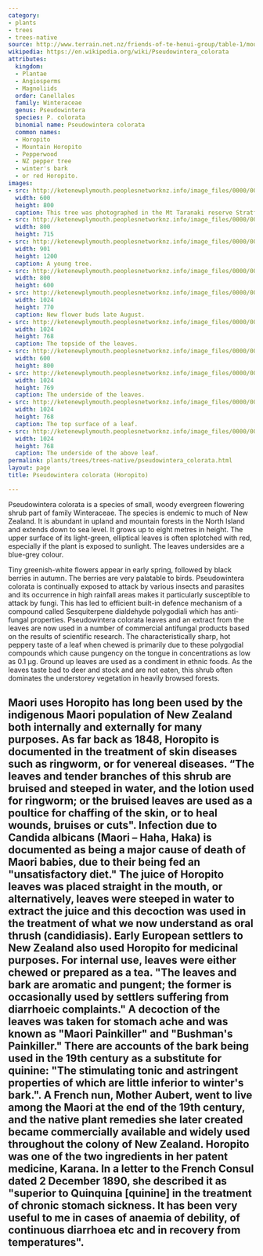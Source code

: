 ```yaml
---
category:
- plants
- trees
- trees-native
source: http://www.terrain.net.nz/friends-of-te-henui-group/table-1/mountain-horopito-pseudowintera-colorata.html
wikipedia: https://en.wikipedia.org/wiki/Pseudowintera_colorata
attributes:
  kingdom:
  - Plantae
  - Angiosperms
  - Magnoliids
  order: Canellales
  family: Winteraceae
  genus: Pseudowintera
  species: P. colorata
  binomial name: Pseudowintera colorata
  common names:
  - Horopito
  - Mountain Horopito
  - Pepperwood
  - NZ pepper tree
  - winter's bark
  - or red Horopito.
images:
- src: http://ketenewplymouth.peoplesnetworknz.info/image_files/0000/0001/6514/Mountain_Horopito__Pseudowintera_colorata.JPG
  width: 600
  height: 800
  caption: This tree was photographed in the Mt Taranaki reserve Stratford side.
- src: http://ketenewplymouth.peoplesnetworknz.info/image_files/0000/0000/4243/Pseudowintera_colorata__Horopito_-1.JPG
  width: 800
  height: 715
- src: http://ketenewplymouth.peoplesnetworknz.info/image_files/0000/0005/7304/Pseudowintera_colorata-010.JPG
  width: 901
  height: 1200
  caption: A young tree.
- src: http://ketenewplymouth.peoplesnetworknz.info/image_files/0000/0001/6504/Mountain_Horopito__Pseudowintera__colorata-1.JPG
  width: 800
  height: 600
- src: http://ketenewplymouth.peoplesnetworknz.info/image_files/0000/0009/2903/Pseudowintera_colorata_flower_buds-003.JPG
  width: 1024
  height: 770
  caption: New flower buds late August.
- src: http://ketenewplymouth.peoplesnetworknz.info/image_files/0000/0005/7309/Pseudowintera_colorata-012.JPG
  width: 1024
  height: 768
  caption: The topside of the leaves.
- src: http://ketenewplymouth.peoplesnetworknz.info/image_files/0000/0001/6509/Mountain_Horopito__Pseudowintera_colorata-2.JPG
  width: 600
  height: 800
- src: http://ketenewplymouth.peoplesnetworknz.info/image_files/0000/0005/7299/Pseudowintera_colorata-007.JPG
  width: 1024
  height: 769
  caption: The underside of the leaves.
- src: http://ketenewplymouth.peoplesnetworknz.info/image_files/0000/0009/2908/Pseudowintera_colorata_flower_buds-005.JPG
  width: 1024
  height: 768
  caption: The top surface of a leaf.
- src: http://ketenewplymouth.peoplesnetworknz.info/image_files/0000/0009/2913/Pseudowintera_colorata_flower_buds-006.JPG
  width: 1024
  height: 768
  caption: The underside of the above leaf.
permalink: plants/trees/trees-native/pseudowintera_colorata.html
layout: page
title: Pseudowintera colorata (Horopito)

---
```

Pseudowintera colorata is a species of small, woody evergreen flowering shrub part of family Winteraceae. The species is endemic to much of New Zealand. It is abundant in upland and mountain forests in the North Island and extends down to sea level. It grows up to eight metres in height. The upper surface of its light-green, elliptical leaves is often splotched with red, especially if the plant is exposed to sunlight. The leaves undersides are a blue-grey colour. 

Tiny greenish-white flowers appear in early spring, followed by black berries in autumn. The berries are very palatable to birds.
Pseudowintera colorata is continually exposed to attack by various insects and parasites and its occurrence in high rainfall areas makes it particularly susceptible to attack by fungi. This has led to efficient built-in defence mechanism of a compound called Sesquiterpene dialdehyde polygodiali which has anti-fungal properties. Pseudowintera colorata leaves and an extract from the leaves are now used in a number of commercial antifungal products based on the results of scientific research. 
The characteristically sharp, hot peppery taste of a leaf when chewed is primarily due to these polygodial compounds which cause pungency on the tongue in concentrations as low as 0.1 µg. Ground up leaves are used as a condiment in ethnic foods. As the leaves taste bad to deer and stock and are not eaten, this shrub often dominates the understorey vegetation in heavily browsed forests.
## Maori uses Horopito has long been used by the indigenous Maori population of New Zealand both internally and externally for many purposes. As far back as 1848, Horopito is documented in the treatment of skin diseases such as ringworm, or for venereal diseases. “The leaves and tender branches of this shrub are bruised and steeped in water, and the lotion used for ringworm; or the bruised leaves are used as a poultice for chaffing of the skin, or to heal wounds, bruises or cuts". Infection due to Candida albicans (Maori – Haha, Haka) is documented as being a major cause of death of Maori babies, due to their being fed an "unsatisfactory diet." The juice of Horopito leaves was placed straight in the mouth, or alternatively, leaves were steeped in water to extract the juice and this decoction was used in the treatment of what we now understand as oral thrush (candidiasis). Early European settlers to New Zealand also used Horopito for medicinal purposes. For internal use, leaves were either chewed or prepared as a tea. "The leaves and bark are aromatic and pungent; the former is occasionally used by settlers suffering from diarrhoeic complaints." A decoction of the leaves was taken for stomach ache and was known as "Maori Painkiller" and "Bushman's Painkiller." There are accounts of the bark being used in the 19th century as a substitute for quinine: "The stimulating tonic and astringent properties of which are little inferior to winter's bark.". A French nun, Mother Aubert, went to live among the Maori at the end of the 19th century, and the native plant remedies she later created became commercially available and widely used throughout the colony of New Zealand. Horopito was one of the two ingredients in her patent medicine, Karana. In a letter to the French Consul dated 2 December 1890, she described it as "superior to Quinquina [quinine] in the treatment of chronic stomach sickness. It has been very useful to me in cases of anaemia of debility, of continuous diarrhoea etc and in recovery from temperatures".
